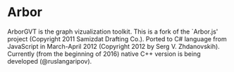 # Arbor
ArborGVT is the graph vizualization toolkit.
This is a fork of the `Arbor.js' project (Copyright 2011 Samizdat Drafting Co.).
Ported to C# language from JavaScript in March-April 2012 (Copyright 2012 by Serg V. Zhdanovskih).
Currently (from the beginning of 2016) native C++ version is being developed (@ruslangaripov).